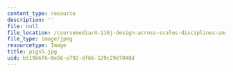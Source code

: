 ```yaml
---
content_type: resource
description: ''
file: null
file_location: /coursemedia/4-110j-design-across-scales-disciplines-and-problem-contexts-spring-2013/b519b6f60e56e792df66129c29d7048d_pigs5.jpg
file_type: image/jpeg
resourcetype: Image
title: pigs5.jpg
uid: b519b6f6-0e56-e792-df66-129c29d7048d
---
```

